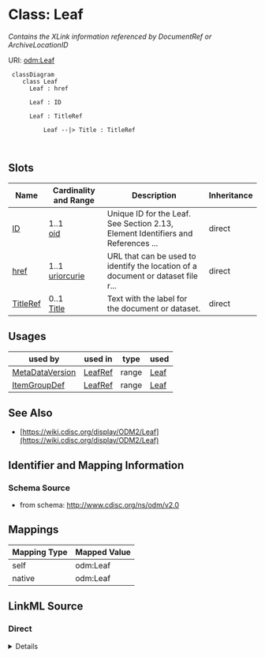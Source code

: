 # Class: Leaf


_Contains the XLink information referenced by DocumentRef or ArchiveLocationID_





URI: [odm:Leaf](http://www.cdisc.org/ns/odm/v2.0/Leaf)



```mermaid
 classDiagram
    class Leaf
      Leaf : href
        
      Leaf : ID
        
      Leaf : TitleRef
        
          Leaf --|> Title : TitleRef
        
      
```




<!-- no inheritance hierarchy -->


## Slots

| Name | Cardinality and Range | Description | Inheritance |
| ---  | --- | --- | --- |
| [ID](ID.md) | 1..1 <br/> [oid](oid.md) | Unique ID for the Leaf. See Section 2.13, Element Identifiers and References ... | direct |
| [href](href.md) | 1..1 <br/> [uriorcurie](uriorcurie.md) | URL that can be used to identify the location of a document or dataset file r... | direct |
| [TitleRef](TitleRef.md) | 0..1 <br/> [Title](Title.md) | Text with the label for the document or dataset. | direct |





## Usages

| used by | used in | type | used |
| ---  | --- | --- | --- |
| [MetaDataVersion](MetaDataVersion.md) | [LeafRef](LeafRef.md) | range | [Leaf](Leaf.md) |
| [ItemGroupDef](ItemGroupDef.md) | [LeafRef](LeafRef.md) | range | [Leaf](Leaf.md) |






## See Also

* [https://wiki.cdisc.org/display/ODM2/Leaf](https://wiki.cdisc.org/display/ODM2/Leaf)

## Identifier and Mapping Information







### Schema Source


* from schema: http://www.cdisc.org/ns/odm/v2.0





## Mappings

| Mapping Type | Mapped Value |
| ---  | ---  |
| self | odm:Leaf |
| native | odm:Leaf |





## LinkML Source

<!-- TODO: investigate https://stackoverflow.com/questions/37606292/how-to-create-tabbed-code-blocks-in-mkdocs-or-sphinx -->

### Direct

<details>
```yaml
name: Leaf
description: Contains the XLink information referenced by DocumentRef or ArchiveLocationID
from_schema: http://www.cdisc.org/ns/odm/v2.0
see_also:
- https://wiki.cdisc.org/display/ODM2/Leaf
slots:
- ID
- href
- TitleRef
slot_usage:
  ID:
    name: ID
    description: 'Unique ID for the Leaf. See Section 2.13, Element Identifiers and
      References , for OID considerations. Business Rule: Leaf ID attributes must
      be unique within the ODM document (i.e., there can be no 2 Leaf elements with
      the same ID attribute).'
    comments:
    - 'Required

      enum values: The Leaf ID is based on the XML xs:ID datatype, which is a Non-Colonized
      Name; therefore, ID attributes must start with either a letter or underscore
      (_), and may contain only letters, digits, underscores, hyphens and periods.'
    domain_of:
    - Leaf
    - Signature
    - Annotation
    range: oid
    required: true
  href:
    name: href
    description: 'URL that can be used to identify the location of a document or dataset
      file relative to the folder containing the ODM file. If the file is not located
      in the same folder as the ODM file, a relative file path should be included.
      Business Rule: For regulatory submissions to the FDA, the locations specified
      have to conform to locations allowed in the eCTD, in the Technical Conformance
      Guide for the relevant regulatory authority and the study data specifications.'
    comments:
    - 'Required

      range: xsd:anyURI'
    domain_of:
    - Leaf
    - Include
    - ExternalCodeLib
    - Image
    - Coding
    range: uriorcurie
    required: true
  TitleRef:
    name: TitleRef
    description: Text with the label for the document or dataset.
    domain_of:
    - PDFPageRef
    - Leaf
    range: Title
    maximum_cardinality: 1
class_uri: odm:Leaf

```
</details>

### Induced

<details>
```yaml
name: Leaf
description: Contains the XLink information referenced by DocumentRef or ArchiveLocationID
from_schema: http://www.cdisc.org/ns/odm/v2.0
see_also:
- https://wiki.cdisc.org/display/ODM2/Leaf
slot_usage:
  ID:
    name: ID
    description: 'Unique ID for the Leaf. See Section 2.13, Element Identifiers and
      References , for OID considerations. Business Rule: Leaf ID attributes must
      be unique within the ODM document (i.e., there can be no 2 Leaf elements with
      the same ID attribute).'
    comments:
    - 'Required

      enum values: The Leaf ID is based on the XML xs:ID datatype, which is a Non-Colonized
      Name; therefore, ID attributes must start with either a letter or underscore
      (_), and may contain only letters, digits, underscores, hyphens and periods.'
    domain_of:
    - Leaf
    - Signature
    - Annotation
    range: oid
    required: true
  href:
    name: href
    description: 'URL that can be used to identify the location of a document or dataset
      file relative to the folder containing the ODM file. If the file is not located
      in the same folder as the ODM file, a relative file path should be included.
      Business Rule: For regulatory submissions to the FDA, the locations specified
      have to conform to locations allowed in the eCTD, in the Technical Conformance
      Guide for the relevant regulatory authority and the study data specifications.'
    comments:
    - 'Required

      range: xsd:anyURI'
    domain_of:
    - Leaf
    - Include
    - ExternalCodeLib
    - Image
    - Coding
    range: uriorcurie
    required: true
  TitleRef:
    name: TitleRef
    description: Text with the label for the document or dataset.
    domain_of:
    - PDFPageRef
    - Leaf
    range: Title
    maximum_cardinality: 1
attributes:
  ID:
    name: ID
    description: 'Unique ID for the Leaf. See Section 2.13, Element Identifiers and
      References , for OID considerations. Business Rule: Leaf ID attributes must
      be unique within the ODM document (i.e., there can be no 2 Leaf elements with
      the same ID attribute).'
    comments:
    - 'Required

      enum values: The Leaf ID is based on the XML xs:ID datatype, which is a Non-Colonized
      Name; therefore, ID attributes must start with either a letter or underscore
      (_), and may contain only letters, digits, underscores, hyphens and periods.'
    from_schema: http://www.cdisc.org/ns/odm/v2.0
    rank: 1000
    identifier: true
    alias: ID
    owner: Leaf
    domain_of:
    - Leaf
    - Signature
    - Annotation
    range: oid
    required: true
  href:
    name: href
    description: 'URL that can be used to identify the location of a document or dataset
      file relative to the folder containing the ODM file. If the file is not located
      in the same folder as the ODM file, a relative file path should be included.
      Business Rule: For regulatory submissions to the FDA, the locations specified
      have to conform to locations allowed in the eCTD, in the Technical Conformance
      Guide for the relevant regulatory authority and the study data specifications.'
    comments:
    - 'Required

      range: xsd:anyURI'
    from_schema: http://www.cdisc.org/ns/odm/v2.0
    rank: 1000
    alias: href
    owner: Leaf
    domain_of:
    - Leaf
    - Include
    - ExternalCodeLib
    - Image
    - Coding
    range: uriorcurie
    required: true
  TitleRef:
    name: TitleRef
    description: Text with the label for the document or dataset.
    from_schema: http://www.cdisc.org/ns/odm/v2.0
    rank: 1000
    identifier: false
    alias: TitleRef
    owner: Leaf
    domain_of:
    - PDFPageRef
    - Leaf
    range: Title
    maximum_cardinality: 1
class_uri: odm:Leaf

```
</details>